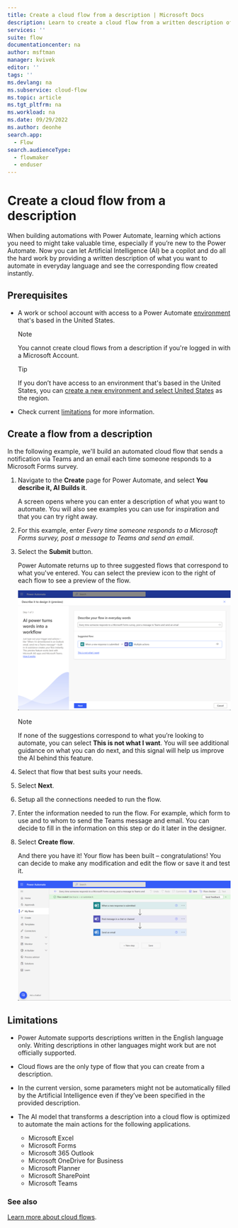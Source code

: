 ```yaml
---
title: Create a cloud flow from a description | Microsoft Docs
description: Learn to create a cloud flow from a written description of the scenario.
services: ''
suite: flow
documentationcenter: na
author: msftman
manager: kvivek
editor: ''
tags: ''
ms.devlang: na
ms.subservice: cloud-flow
ms.topic: article
ms.tgt_pltfrm: na
ms.workload: na
ms.date: 09/29/2022
ms.author: deonhe
search.app: 
  - Flow
search.audienceType: 
  - flowmaker
  - enduser
---
```


# Create a cloud flow from a description

When building automations with Power Automate, learning which actions you need to might take valuable time, especially if you’re new to the Power Automate. Now you can let Artificial Intelligence (AI) be a copilot and do all the hard work by providing a written description of what you want to automate in everyday language and see the corresponding flow created instantly.

## Prerequisites

- A work or school account with access to a Power Automate [environment](/power-platform/admin/create-environment#create-an-environment-in-the-power-platform-admin-center) that's based in the United States.
  
  >[!NOTE]
  >You cannot create cloud flows from a description if you're logged in with a Microsoft Account.

  >[!TIP]
  >If you don’t have access to an environment that's based in the United States, you can [create a new environment and select United States](/power-platform/admin/create-environment#create-an-environment-in-the-power-platform-admin-center) as the region.

- Check current [limitations](#limitations) for more information.

## Create a flow from a description

In the following example, we'll build an automated cloud flow that sends a notification via Teams and an email each time someone responds to a Microsoft Forms survey.

1. Navigate to the **Create** page for Power Automate, and select **You describe it, AI Builds it**.

   A screen opens where you can enter a description of what you want to automate. You will also see examples you can use for inspiration and that you can try right away.

1. For this example, enter *Every time someone responds to a Microsoft Forms survey, post a message to Teams and send an email*.
1. Select the **Submit** button.

   Power Automate returns up to three suggested flows that correspond to what you've entered. You can select the preview icon to the right of each flow to see a preview of the flow.  

    ![A screenshot that displays a suggested flow after providing a description of what to automate](media/easy-flow/describe-flow.png)

   >[!NOTE]
   >If none of the suggestions correspond to what you’re looking to automate, you can select **This is not what I want**. You will see additional guidance on what you can do next, and this signal will help us improve the AI behind this feature.

1. Select that flow that best suits your needs.
1. Select **Next**.
1. Setup all the connections needed to run the flow.
1. Enter the information needed to run the flow. For example, which form to use and to whom to send the Teams message and email. You can decide to fill in the information on this step or do it later in the designer.
1. Select **Create flow**.

   And there you have it! Your flow has been built – congratulations! You can decide to make any modification and edit the flow or save it and test it.

   ![Power Automate showing a cloud flow that has been built from a description](media/easy-flow/generated-flow.png)

<!-- Behind the tech
===============

The implementation relies on OpenAI Codex, an AI model descendant of GPT-3 that can translate natural language to code, in this case descriptions to cloud flows. Its training data contains both natural language and a large number of sample cloud flows. -->

## Limitations

- Power Automate supports descriptions written in the English language only. Writing descriptions in other languages might work but are not officially supported. 
- Cloud flows are the only type of flow that you can create from a description.
- In the current version, some parameters might not be automatically filled by the Artificial Intelligence even if they’ve been specified in the provided description.
- The AI model that transforms a description into a cloud flow is optimized to automate the main actions for the following applications.

  - Microsoft Excel
  - Microsoft Forms
  - Microsoft 365 Outlook
  - Microsoft OneDrive for Business
  - Microsoft Planner
  - Microsoft SharePoint
  - Microsoft Teams

### See also

[Learn more about cloud flows](./overview-cloud.md).  

<!-- Giving us feedback
==================

Microsoft is committed to developing and deploying AI technologies in a responsible manner. If you find any inappropriate results generated by Power
Automate, please [report it now](https://msrc.microsoft.com/report/abuse?ThreatType=URL&IncidentType=Responsible%20AI&SourceUrl=https://make.powerautomate.com) to help us keep our AI model behaving in a responsible manner. Thank you for taking the time to provide your comments, they help us greatly build better products. -->
